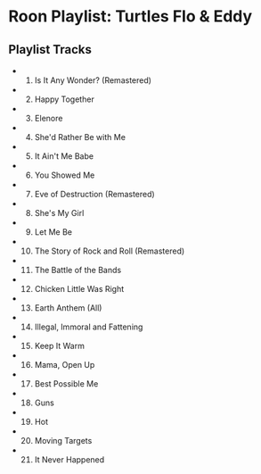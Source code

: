 # Roon Playlist: Turtles Flo & Eddy

## Playlist Tracks


- 1. Is It Any Wonder? (Remastered)
- 2. Happy Together
- 3. Elenore
- 4. She'd Rather Be with Me
- 5. It Ain't Me Babe
- 6. You Showed Me
- 7. Eve of Destruction (Remastered)
- 8. She's My Girl
- 9. Let Me Be
- 10. The Story of Rock and Roll (Remastered)
- 11. The Battle of the Bands
- 12. Chicken Little Was Right
- 13. Earth Anthem (All)
- 14. Illegal, Immoral and Fattening
- 15. Keep It Warm
- 16. Mama, Open Up
- 17. Best Possible Me
- 18. Guns
- 19. Hot
- 20. Moving Targets
- 21. It Never Happened

